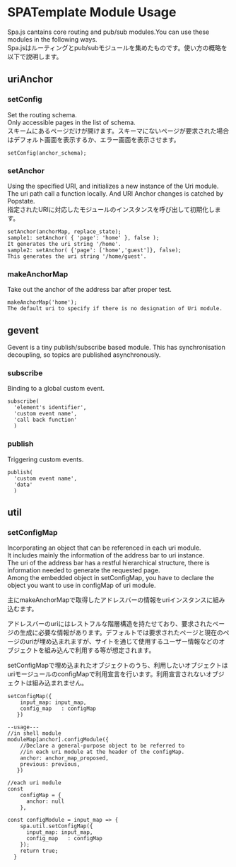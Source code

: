 # SPATemplate Module Usage
Spa.js cantains core routing and pub/sub modules.You can use these modules in the following ways.  
Spa.jsはルーティングとpub/subモジュールを集めたものです。使い方の概略を以下で説明します。
## uriAnchor

### setConfig
Set the routing schema.  
Only accessible pages in the list of schema.  
スキームにあるページだけが開けます。スキーマにないページが要求された場合はデフォルト画面を表示するか、エラー画面を表示させます。

```
setConfig(anchor_schema);
```

### setAnchor
Using the specified URI, and initializes a new instance of the Uri module.  
The uri path call a function locally. And URI Anchor changes is catched by Popstate.  
指定されたURIに対応したモジュールのインスタンスを呼び出して初期化します。

```
setAnchor(anchorMap, replace_state);
sample1: setAnchor( { 'page': 'home' }, false );  
It generates the uri string '/home'.  
sample2: setAnchor( {'page': ['home','guest']}, false);  
This generates the uri string '/home/guest'. 
```

### makeAnchorMap
Take out the anchor of the address bar after proper test.

```
makeAnchorMap('home');
The default uri to specify if there is no designation of Uri module.
```

## gevent
Gevent is a tiny publish/subscribe based module. This has synchronisation decoupling, so topics are published asynchronously.  

### subscribe
Binding to a global custom event.  

```
subscribe(
  'element's identifier', 
  'custom event name',
  'call back function'
  )

```

### publish
Triggering custom events.  

```
publish(
  'custom event name',
  'data'
  )
```

## util

### setConfigMap
Incorporating an object that can be referenced in each uri module.  
It includes mainly the information of the address bar to uri instance.  
The uri of the address bar has a restful hierarchical structure, there is information needed to generate the requested page.  
Among the embedded object in setConfigMap, you have to declare the object you want to use in configMap of uri module.  

主にmakeAnchorMapで取得したアドレスバーの情報をuriインスタンスに組み込むます。  

アドレスバーのuriにはレストフルな階層構造を持たせており、要求されたページの生成に必要な情報があります。デフォルトでは要求されたページと現在のページのuriが埋め込まれますが、サイトを通じて使用するユーザー情報などのオブジェクトを組み込んで利用する等が想定されます。  

setConfigMapで埋め込まれたオブジェクトのうち、利用したいオブジェクトはuriモージュールのconfigMapで利用宣言を行います。利用宣言されないオブジェクトは組み込まれません。

```
setConfigMap({
    input_map: input_map,
    config_map   : configMap
   })
    
--usage---
//in shell module
moduleMap[anchor].configModule({
    //Declare a general-purpose object to be referred to 
    //in each uri module at the header of the configMap.  
    anchor: anchor_map_proposed,
    previous: previous,
   })

//each uri module
const
    configMap = {
      anchor: null
    },
    
const configModule = input_map => {
    spa.util.setConfigMap({
      input_map: input_map,
      config_map   : configMap
    });
    return true;
  }
  
```


